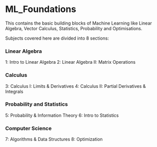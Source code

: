 # ML_Foundations
This contains the basic building blocks of Machine Learning like Linear Algebra, Vector Calculus, Statistics, Probability and Optimisations.

Subjects covered here are divided into 8 sections:
### Linear Algebra
1: Intro to Linear Algebra
2: Linear Algebra II: Matrix Operations
### Calculus
3: Calculus I: Limits & Derivatives
4: Calculus II: Partial Derivatives & Integrals
### Probability and Statistics
5: Probability & Information Theory
6: Intro to Statistics
### Computer Science
7: Algorithms & Data Structures
8: Optimization

